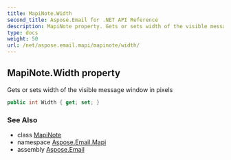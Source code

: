 ```yaml
---
title: MapiNote.Width
second_title: Aspose.Email for .NET API Reference
description: MapiNote property. Gets or sets width of the visible message window in pixels
type: docs
weight: 50
url: /net/aspose.email.mapi/mapinote/width/
---
```

## MapiNote.Width property

Gets or sets width of the visible message window in pixels

```csharp
public int Width { get; set; }
```

### See Also

* class [MapiNote](../)
* namespace [Aspose.Email.Mapi](../../mapinote/)
* assembly [Aspose.Email](../../../)


